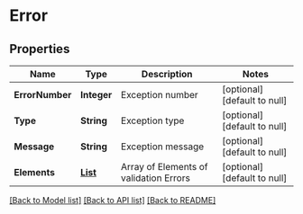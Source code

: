 # Error
## Properties

| Name | Type | Description | Notes |
|------------ | ------------- | ------------- | -------------|
| **ErrorNumber** | **Integer** | Exception number | [optional] [default to null] |
| **Type** | **String** | Exception type | [optional] [default to null] |
| **Message** | **String** | Exception message | [optional] [default to null] |
| **Elements** | [**List**](Element.md) | Array of Elements of validation Errors | [optional] [default to null] |

[[Back to Model list]](../README.md#documentation-for-models) [[Back to API list]](../README.md#documentation-for-api-endpoints) [[Back to README]](../README.md)

